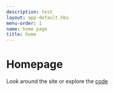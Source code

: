 ```yaml
---
description: test
layout: app-default.hbs
menu-order: 1
name: home page
title: home
---
```


# Homepage

Look around the site or explore the [code](https://github.com/andreasvirkus/metalsmith-boilerplate)
